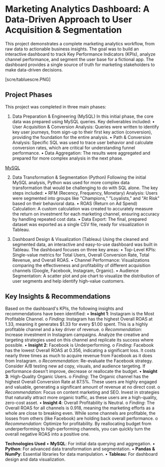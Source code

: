 # Marketing Analytics Dashboard: A Data-Driven Approach to User Acquisition & Segmentation
This project demonstrates a complete marketing analytics workflow, from raw data to actionable business insights. The goal was to build an interactive dashboard to track Key Performance Indicators (KPIs), analyze channel performance, and segment the user base for a fictional app. The dashboard provides a single source of truth for marketing stakeholders to make data-driven decisions.

[scre/tabluescre.PNG]

## Project Phases

This project was completed in three main phases:
1. Data Preparation & Engineering (MySQL)
In this initial phase, the core data was prepared using MySQL queries. Key deliverables included:
•	User Acquisition & Conversion Analysis: Queries were written to identify key user journeys, from sign-up to their first key action (conversion), providing the foundation for the entire analysis.
•	Path & Conversion Analysis: Specific SQL was used to trace user behavior and calculate conversion rates, which are critical for understanding funnel performance.
•	Data Aggregation: The results were aggregated and prepared for more complex analysis in the next phase.

[MySQL](scre/scr_mysql.PNG)

2. Data Transformation & Segmentation (Python)
Following the initial MySQL analysis, Python was used for more complex data transformation that would be challenging to do with SQL alone. The key steps included:
•	RFM (Recency, Frequency, Monetary) Analysis: Users were segmented into groups like "Champions," "Loyalists," and "At Risk" based on their behavioral data.
•	ROAS (Return on Ad Spend) Calculation: A custom calculation was created to accurately measure the return on investment for each marketing channel, ensuring accuracy by handling repeated cost data.
•	Data Export: The final, prepared dataset was exported as a single CSV file, ready for visualization in Tableau.

3. Dashboard Design & Visualization (Tableau)
Using the cleaned and segmented data, an interactive and easy-to-use dashboard was built in Tableau. The dashboard focuses on three key areas:
•	Top-Level KPIs: Single-value metrics for Total Users, Overall Conversion Rate, Total Revenue, and Overall ROAS.
•	Channel Performance: Visualizations comparing the effectiveness and profitability of different acquisition channels (Google, Facebook, Instagram, Organic).
•	Audience Segmentation: A scatter plot and pie chart to visualize the distribution of user segments and help identify high-value customers.

## Key Insights & Recommendations
Based on the dashboard's KPIs, the following insights and recommendations have been identified:
•	**Insight 1**: Instagram is the Most Profitable Channel.
    o	*Finding*: Instagram has the highest Overall ROAS at 1.33, meaning it generates $1.33 for every $1.00 spent. This is a highly profitable channel and a key driver of revenue.
    o	*Recommendation*: Increase investment in Instagram campaigns. Analyze the creative and targeting strategies used on this channel and replicate its success where possible.
•	**Insight 2**: Facebook is Underperforming.
    o	*Finding*: Facebook has the lowest Overall ROAS at 0.356, indicating a significant loss. It costs nearly three times as much to acquire revenue from Facebook as it does from Instagram.
    o	*Recommendation*: Re-evaluate the Facebook strategy. Consider A/B testing new ad copy, visuals, and audience targeting. If performance doesn't improve, decrease or reallocate the budget.
•	**Insight 3**: High-Quality Organic Users.
    o	*Finding*: The Organic channel has the highest Overall Conversion Rate at 87.5%. These users are highly engaged and valuable, generating a significant amount of revenue at no direct cost.
    o	*Recommendation*: Focus on content marketing and SEO. Invest in strategies that naturally attract more organic traffic, as these users are a high-quality, zero-cost asset.
•	**Insight 4**: Overall Profitability is Neutral.
    o	*Finding*: The Overall ROAS for all channels is 0.918, meaning the marketing efforts as a whole are close to breaking even. While some channels are profitable, the losses from others (like Facebook) are holding back overall performance.
    o	*Recommendation*: Optimize for profitability. By reallocating budget from underperforming to high-performing channels, you can quickly turn the overall negative ROAS into a positive one.

**Technologies Used**
•	**MySQL**: For initial data querying and aggregation.
•	**Python**: For advanced data transformation and segmentation.
•	**Pandas & NumPy**: Essential libraries for data manipulation.
•	**Tableau**: For dashboard design and data visualization.


